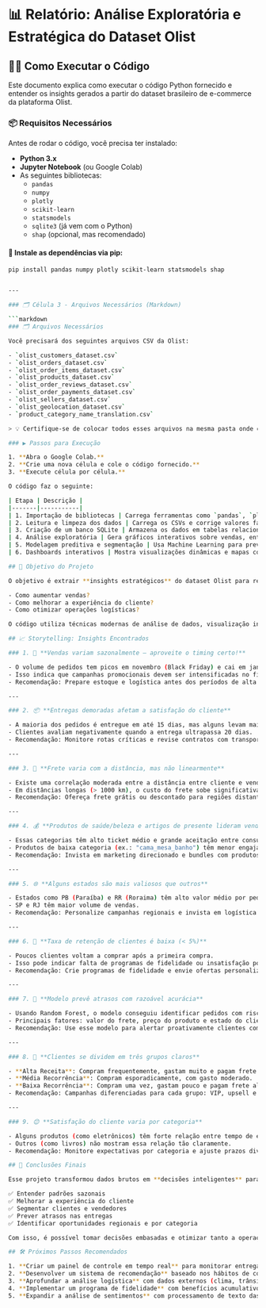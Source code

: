 # 📊 Relatório: Análise Exploratória e Estratégica do Dataset Olist

## 🧑‍💻 Como Executar o Código

Este documento explica como executar o código Python fornecido e entender os insights gerados a partir do dataset brasileiro de e-commerce da plataforma Olist.

### 📦 Requisitos Necessários

Antes de rodar o código, você precisa ter instalado:

- **Python 3.x**
- **Jupyter Notebook** (ou Google Colab)
- As seguintes bibliotecas:
  - `pandas`
  - `numpy`
  - `plotly`
  - `scikit-learn`
  - `statsmodels`
  - `sqlite3` (já vem com o Python)
  - `shap` (opcional, mas recomendado)

#### 🔽 Instale as dependências via pip:

```bash
pip install pandas numpy plotly scikit-learn statsmodels shap


---

### 🗂️ Célula 3 - Arquivos Necessários (Markdown)

```markdown
### 🗂️ Arquivos Necessários

Você precisará dos seguintes arquivos CSV da Olist:

- `olist_customers_dataset.csv`
- `olist_orders_dataset.csv`
- `olist_order_items_dataset.csv`
- `olist_products_dataset.csv`
- `olist_order_reviews_dataset.csv`
- `olist_order_payments_dataset.csv`
- `olist_sellers_dataset.csv`
- `olist_geolocation_dataset.csv`
- `product_category_name_translation.csv`

> 💡 Certifique-se de colocar todos esses arquivos na mesma pasta onde o código será executado.

### ▶️ Passos para Execução

1. **Abra o Google Colab.**
2. **Crie uma nova célula e cole o código fornecido.**
3. **Execute célula por célula.**

O código faz o seguinte:

| Etapa | Descrição |
|-------|-----------|
| 1. Importação de bibliotecas | Carrega ferramentas como `pandas`, `plotly`, `sklearn` etc. |
| 2. Leitura e limpeza dos dados | Carrega os CSVs e corrige valores faltantes, duplicatas e tipos de colunas. |
| 3. Criação de um banco SQLite | Armazena os dados em tabelas relacionais para consultas SQL. |
| 4. Análise exploratória | Gera gráficos interativos sobre vendas, entregas, categorias e estados. |
| 5. Modelagem preditiva e segmentação | Usa Machine Learning para prever atrasos e agrupar clientes. |
| 6. Dashboards interativos | Mostra visualizações dinâmicas e mapas com insights estratégicos.

## 🎯 Objetivo do Projeto

O objetivo é extrair **insights estratégicos** do dataset Olist para responder perguntas como:

- Como aumentar vendas?
- Como melhorar a experiência do cliente?
- Como otimizar operações logísticas?

O código utiliza técnicas modernas de análise de dados, visualização interativa e modelagem preditiva para responder a essas questões.

## 📈 Storytelling: Insights Encontrados

### 1. 📅 **Vendas variam sazonalmente – aproveite o timing certo!**

- O volume de pedidos tem picos em novembro (Black Friday) e cai em janeiro/fevereiro (pós-Natal e férias).
- Isso indica que campanhas promocionais devem ser intensificadas no final do ano.
- Recomendação: Prepare estoque e logística antes dos períodos de alta demanda.

---

### 2. 📦 **Entregas demoradas afetam a satisfação do cliente**

- A maioria dos pedidos é entregue em até 15 dias, mas alguns levam mais de 30 dias.
- Clientes avaliam negativamente quando a entrega ultrapassa 20 dias.
- Recomendação: Monitore rotas críticas e revise contratos com transportadoras.

---

### 3. 🚚 **Frete varia com a distância, mas não linearmente**

- Existe uma correlação moderada entre a distância entre cliente e vendedor e o valor do frete.
- Em distâncias longas (> 1000 km), o custo do frete sobe significativamente.
- Recomendação: Ofereça frete grátis ou descontado para regiões distantes.

---

### 4. 💰 **Produtos de saúde/beleza e artigos de presente lideram vendas**

- Essas categorias têm alto ticket médio e grande aceitação entre consumidores.
- Produtos de baixa categoria (ex.: "cama_mesa_banho") têm menor engajamento.
- Recomendação: Invista em marketing direcionado e bundles com produtos complementares.

---

### 5. 🌐 **Alguns estados são mais valiosos que outros**

- Estados como PB (Paraíba) e RR (Roraima) têm alto valor médio por pedido.
- SP e RJ têm maior volume de vendas.
- Recomendação: Personalize campanhas regionais e invista em logística local.

---

### 6. 🔄 **Taxa de retenção de clientes é baixa (< 5%)**

- Poucos clientes voltam a comprar após a primeira compra.
- Isso pode indicar falta de programas de fidelidade ou insatisfação pós-compra.
- Recomendação: Crie programas de fidelidade e envie ofertas personalizadas.

---

### 7. 🤖 **Modelo prevê atrasos com razoável acurácia**

- Usando Random Forest, o modelo conseguiu identificar pedidos com risco de atraso com F1-Score ~0.7.
- Principais fatores: valor do frete, preço do produto e estado do cliente.
- Recomendação: Use esse modelo para alertar proativamente clientes com entrega em risco.

---

### 8. 🧩 **Clientes se dividem em três grupos claros**

- **Alta Receita**: Compram frequentemente, gastam muito e pagam frete médio.
- **Média Recorrência**: Compram esporadicamente, com gasto moderado.
- **Baixa Recorrência**: Compram uma vez, gastam pouco e pagam frete alto.
- Recomendação: Campanhas diferenciadas para cada grupo: VIP, upsell e reativação.

---

### 9. 😊 **Satisfação do cliente varia por categoria**

- Alguns produtos (como eletrônicos) têm forte relação entre tempo de entrega e nota.
- Outros (como livros) não mostram essa relação tão claramente.
- Recomendação: Monitore expectativas por categoria e ajuste prazos divulgados no site.

## 📌 Conclusões Finais

Esse projeto transformou dados brutos em **decisões inteligentes** para o negócio. Foram usadas técnicas modernas de análise de dados, visualização e machine learning para:

✅ Entender padrões sazonais  
✅ Melhorar a experiência do cliente  
✅ Segmentar clientes e vendedores  
✅ Prever atrasos nas entregas  
✅ Identificar oportunidades regionais e por categoria  

Com isso, é possível tomar decisões embasadas e otimizar tanto a operação quanto a estratégia comercial.

## 🛠️ Próximos Passos Recomendados

1. **Criar um painel de controle em tempo real** para monitorar entregas e satisfação.
2. **Desenvolver um sistema de recomendação** baseado nos hábitos de compra.
3. **Aprofundar a análise logística** com dados externos (clima, trânsito, rotas).
4. **Implementar um programa de fidelidade** com benefícios acumulativos.
5. **Expandir a análise de sentimentos** com processamento de texto das avaliações.
